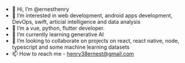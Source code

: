 - 👋 Hi, I’m @ernesthenry
- 👀 I’m interested in web development, android apps development, DevOps, swift, articial intelligence and data analysis
- 🌱 I’m a vue, python, flutter developer.
- 🌱 I’m currently learning generative AI
- 💞️ I’m looking to collaborate on projects on react, react native, node, typescript and some machine learning datasets
- 📫 How to reach me -  henry38ernest@gmail.com

<!---
ernesthenry/ernesthenry is a ✨ special ✨ repository because its `README.md` (this file) appears on your GitHub profile.
You can click the Preview link to take a look at your changes.
--->
